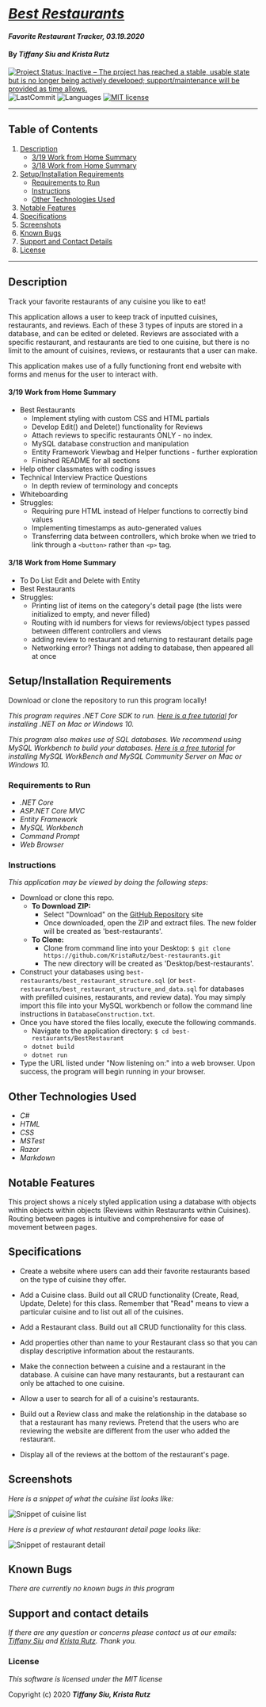 # _[Best Restaurants](https://github.com/KristaRutz/best-restaurants)_

#### _Favorite Restaurant Tracker, 03.19.2020_

#### By _**Tiffany Siu and Krista Rutz**_

[![Project Status: Inactive – The project has reached a stable, usable state but is no longer being actively developed; support/maintenance will be provided as time allows.](https://www.repostatus.org/badges/latest/inactive.svg)](https://www.repostatus.org/#inactive)
![LastCommit](https://img.shields.io/github/last-commit/KristaRutz/best-restaurants)
![Languages](https://img.shields.io/github/languages/top/KristaRutz/best-restaurants)
[![MIT license](https://img.shields.io/badge/License-MIT-orange.svg)](https://lbesson.mit-license.org/)

---
## Table of Contents
1. [Description](#description)
    - [3/19 Work from Home Summary](#3/19-Work-from-Home-Summary)
    - [3/18 Work from Home Summary](#3/18-Work-from-Home-Summary)
2. [Setup/Installation Requirements](#setup/installation-requirements)
    - [Requirements to Run](#requirements-to-run)
    - [Instructions](#instructions)
    - [Other Technologies Used](#other-technologies-used)
3. [Notable Features](#notable-features)
4. [Specifications](#specifications)
5. [Screenshots](#screenshots)
7. [Known Bugs](#known-bugs)
8. [Support and Contact Details](#support-and-contact-details)
9. [License](#license)
---
## Description

Track your favorite restaurants of any cuisine you like to eat!

This application allows a user to keep track of inputted cuisines, restaurants, and reviews. Each of these 3 types of inputs are stored in a database, and can be edited or deleted. Reviews are associated with a specific restaurant, and restaurants are tied to one cuisine, but there is no limit to the amount of cuisines, reviews, or restaurants that a user can make.

This application makes use of a fully functioning front end website with forms and menus for the user to interact with.

#### 3/19 Work from Home Summary
- Best Restaurants
  - Implement styling with custom CSS and HTML partials
  - Develop Edit() and Delete() functionality for Reviews
  - Attach reviews to specific restaurants ONLY - no index.
  - MySQL database construction and manipulation
  - Entity Framework Viewbag and Helper functions - further exploration
  - Finished README for all sections
- Help other classmates with coding issues
- Technical Interview Practice Questions
  - In depth review of terminology and concepts
- Whiteboarding
- Struggles:
  - Requiring pure HTML instead of Helper functions to correctly bind values
  - Implementing timestamps as auto-generated values
  - Transferring data between controllers, which broke when we tried to link through a ```<button>``` rather than ```<p>``` tag.


#### 3/18 Work from Home Summary
- To Do List Edit and Delete with Entity
- Best Restaurants
- Struggles: 
  - Printing list of items on the category's detail page (the lists were initialized to empty, and never filled)
  - Routing with id numbers for views for reviews/object types passed between different controllers and views
  - adding review to restaurant and returning to restaurant details page
  - Networking error? Things not adding to database, then appeared all at once

## Setup/Installation Requirements

Download or clone the repository to run this program locally!

_This program requires .NET Core SDK to run. [Here is a free tutorial](https://www.learnhowtoprogram.com/c-and-net/getting-started-with-c/installing-c-and-net) for installing .NET on Mac or Windows 10._ 

_This program also makes use of SQL databases. We recommend using MySQL Workbench to build your databases. [Here is a free tutorial](https://www.learnhowtoprogram.com/c-and-net/getting-started-with-c/installing-and-configuring-mysql) for installing MySQL WorkBench and MySQL Community Server on Mac or Windows 10._

### Requirements to Run
* _.NET Core_
* _ASP.NET Core MVC_
* _Entity Framework_
* _MySQL Workbench_
* _Command Prompt_
* _Web Browser_

### Instructions

*This application may be viewed by doing the following steps:*

- Download or clone this repo.
  - **To Download ZIP:**
    - Select "Download" on the [GitHub Repository](https://github.com/KristaRutz/best-restaurants) site
    - Once downloaded, open the ZIP and extract files. The new folder will be created as 'best-restaurants'.
  - **To Clone:**
    - Clone from command line into your Desktop: `$ git clone https://github.com/KristaRutz/best-restaurants.git`
    - The new directory will be created as 'Desktop/best-restaurants'.
- Construct your databases using `best-restaurants/best_restaurant_structure.sql` (or `best-restaurants/best_restaurant_structure_and_data.sql` for databases with prefilled cuisines, restaurants, and review data). You may simply import this file into your MySQL workbench or follow the command line instructions in `DatabaseConstruction.txt`.
- Once you have stored the files locally, execute the following commands.
  - Navigate to the application directory: `$ cd best-restaurants/BestRestaurant`
  - `dotnet build`
  - `dotnet run`
- Type the URL listed under "Now listening on:" into a web browser. Upon success, the program will begin running in your browser.

## Other Technologies Used
* _C#_
* _HTML_
* _CSS_
* _MSTest_
* _Razor_
* _Markdown_

## Notable Features
This project shows a nicely styled application using a database with objects within objects within objects (Reviews within Restaurants within Cuisines).  Routing between pages is intuitive and comprehensive for ease of movement between pages.

## Specifications

- Create a website where users can add their favorite restaurants based on the type of cuisine they offer.

- Add a Cuisine class. Build out all CRUD functionality (Create, Read, Update, Delete) for this class. Remember that "Read" means to view a particular cuisine and to list out all of the cuisines.

- Add a Restaurant class. Build out all CRUD functionality for this class.

- Add properties other than name to your Restaurant class so that you can display descriptive information about the restaurants.

- Make the connection between a cuisine and a restaurant in the database. A cuisine can have many restaurants, but a restaurant can only be attached to one cuisine.

- Allow a user to search for all of a cuisine's restaurants.

- Build out a Review class and make the relationship in the database so that a restaurant has many reviews. Pretend that the users who are reviewing the website are different from the user who added the restaurant.

- Display all of the reviews at the bottom of the restaurant's page.

## Screenshots

_Here is a snippet of what the cuisine list looks like:_

![Snippet of cuisine list](img/cuisine-list.png)

_Here is a preview of what restaurant detail page looks like:_

![Snippet of restaurant detail](img/thai-cottage-detail.png)

## Known Bugs

_There are currently no known bugs in this program_

## Support and contact details

_If there are any question or concerns please contact us at our emails: [Tiffany Siu](mailto:tsiu88@gmail.com) and [Krista Rutz](mailto:rutzkri000@gmail.com). Thank you._

### License

*This software is licensed under the MIT license*

Copyright (c) 2020 **_Tiffany Siu, Krista Rutz_**

